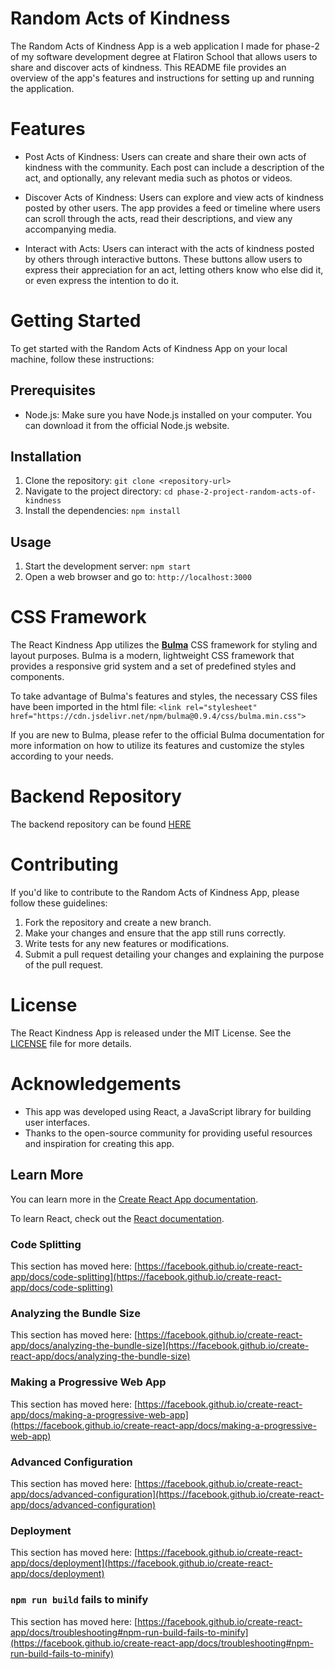 # **Random Acts of Kindness**

The Random Acts of Kindness App is a web application I made for phase-2 of my software development degree at Flatiron School that allows users to share and discover acts of kindness. This README file provides an overview of the app's features and instructions for setting up and running the application.

# **Features**
- Post Acts of Kindness: Users can create and share their own acts of kindness with the community. Each post can include a description of the act, and optionally, any relevant media such as photos or videos.

- Discover Acts of Kindness: Users can explore and view acts of kindness posted by other users. The app provides a feed or timeline where users can scroll through the acts, read their descriptions, and view any accompanying media.

- Interact with Acts: Users can interact with the acts of kindness posted by others through interactive buttons. These buttons allow users to express their appreciation for an act, letting others know who else did it, or even express the intention to do it.

# Getting Started
To get started with the Random Acts of Kindness App on your local machine, follow these instructions:

## Prerequisites

 - Node.js: Make sure you have Node.js installed on your computer. You can download it from the official Node.js website.

## Installation

1. Clone the repository: `git clone <repository-url>`
2. Navigate to the project directory: `cd phase-2-project-random-acts-of-kindness`
3. Install the dependencies: `npm install`

## Usage

1. Start the development server: `npm start`
2. Open a web browser and go to: `http://localhost:3000`

# CSS Framework
The React Kindness App utilizes the [**Bulma**](bulma.io)  CSS framework for styling and layout purposes. Bulma is a modern, lightweight CSS framework that provides a responsive grid system and a set of predefined styles and components.

To take advantage of Bulma's features and styles, the necessary CSS files have been imported in the html file:  `<link rel="stylesheet" href="https://cdn.jsdelivr.net/npm/bulma@0.9.4/css/bulma.min.css">`

If you are new to Bulma, please refer to the official Bulma documentation for more information on how to utilize its features and customize the styles according to your needs.

# Backend Repository

The backend repository can be found [HERE](https://github.com/mohamedmhussein/phase-2-project-random-acts-of-kindness-backend)

# Contributing
If you'd like to contribute to the Random Acts of Kindness App, please follow these guidelines:

1. Fork the repository and create a new branch.
2. Make your changes and ensure that the app still runs correctly.
3. Write tests for any new features or modifications.
4. Submit a pull request detailing your changes and explaining the purpose of the pull request.

# License
The React Kindness App is released under the MIT License. See the [LICENSE](https://github.com/mohamedmhussein/phase-2-project-random-acts-of-kindness/blob/main/LICENSE) file for more details.

# Acknowledgements
- This app was developed using React, a JavaScript library for building user interfaces.
- Thanks to the open-source community for providing useful resources and inspiration for creating this app.
  


## Learn More

You can learn more in the [Create React App documentation](https://facebook.github.io/create-react-app/docs/getting-started).

To learn React, check out the [React documentation](https://reactjs.org/).

### Code Splitting

This section has moved here: [https://facebook.github.io/create-react-app/docs/code-splitting](https://facebook.github.io/create-react-app/docs/code-splitting)

### Analyzing the Bundle Size

This section has moved here: [https://facebook.github.io/create-react-app/docs/analyzing-the-bundle-size](https://facebook.github.io/create-react-app/docs/analyzing-the-bundle-size)

### Making a Progressive Web App

This section has moved here: [https://facebook.github.io/create-react-app/docs/making-a-progressive-web-app](https://facebook.github.io/create-react-app/docs/making-a-progressive-web-app)

### Advanced Configuration

This section has moved here: [https://facebook.github.io/create-react-app/docs/advanced-configuration](https://facebook.github.io/create-react-app/docs/advanced-configuration)

### Deployment

This section has moved here: [https://facebook.github.io/create-react-app/docs/deployment](https://facebook.github.io/create-react-app/docs/deployment)

### `npm run build` fails to minify

This section has moved here: [https://facebook.github.io/create-react-app/docs/troubleshooting#npm-run-build-fails-to-minify](https://facebook.github.io/create-react-app/docs/troubleshooting#npm-run-build-fails-to-minify)